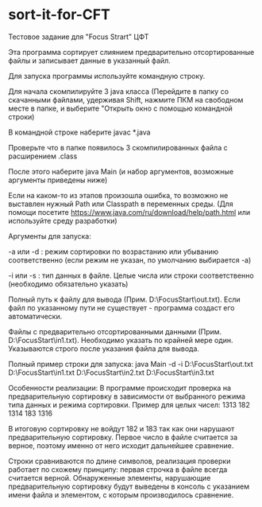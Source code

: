 # sort-it-for-CFT
Тестовое задание для "Focus Strart" ЦФТ

Эта программа сортирует слиянием предварительно отсортированные файлы и записывает данные в указанный файл.

Для запуска программы используйте командную строку.

Для начала скомпилируйте 3 java класса (Перейдите в папку со скачанными файлами, удерживая Shift, нажмите ПКМ на свободном месте в папке, и выберите "Открыть окно с помощью командной строки)

В командной строке наберите javac *.java

Проверьте что в папке появилось 3 скомпилированных файла с расширением .class

После этого наберите java Main (и набор аргументов, возможные аргументы приведены ниже)

Если на каком-то из этапов произошла ошибка, то возможно не выставлен нужный Path или Classpath в переменных среды. (Для помощи посетите https://www.java.com/ru/download/help/path.html или используйте среду разработки)

Аргументы для запуска:

-a или -d : режим сортировки по возрастанию или убыванию соответственно (если режим не указан, по умолчанию выбирается -a)

-i или -s : тип данных в файле. Целые числа или строки соответственно (необходимо обязательно указать)

Полный путь к файлу для вывода (Прим. D:\FocusStart\out.txt). Если файл по указанному пути не существует - программа создаст его автоматически.

Файлы с предварительно отсортированными данными (Прим. D:\FocusStart\in1.txt). Необходимо указать по крайней мере один. Указываются строго после указания файла для вывода.

Полный пример строки для запуска: java Main -d -i D:\FocusStart\out.txt D:\FocusStart\in1.txt D:\FocusStart\in2.txt D:\FocusStart\in3.txt

Особенности реализации: В программе происходит проверка на предварительную сортировку в зависимости от выбранного режима типа данных и режима сортировки. Пример для целых чисел: 1313 182 1314 183 1316

В итоговую сортировку не войдут 182 и 183 так как они нарушают предварительную сортировку. Первое число в файле считается за верное, поэтому именно от него исходит дальнейшее сравнение.

Строки сравниваются по длине символов, реализация проверки работает по схожему принципу: первая строчка в файле всегда считается верной. Обнаруженные элементы, нарушающие предварительную сортировку будут выведены в консоль с указанием имени файла и элементом, с которым производилось сравнение.
